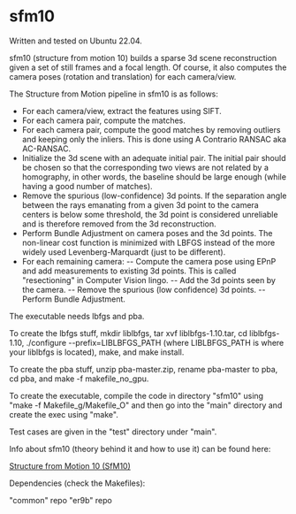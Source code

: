 # sfm10

Written and tested on Ubuntu 22.04.

sfm10 (structure from motion 10) builds a sparse 3d scene reconstruction given a set of still frames and a focal length. Of course, it also computes the camera poses (rotation and translation) for each camera/view.

The Structure from Motion pipeline in sfm10 is as follows:
- For each camera/view, extract the features using SIFT.
- For each camera pair, compute the matches.
- For each camera pair, compute the good matches by removing outliers and keeping only the inliers. This is done using A Contrario RANSAC aka AC-RANSAC.
- Initialize the 3d scene with an adequate initial pair. The initial pair should be chosen so that the corresponding two views are not related by a homography, in other words, the baseline should be large enough (while having a good number of matches).
- Remove the spurious (low-confidence) 3d points. If the separation angle between the rays emanating from a given 3d point to the camera centers is below some threshold, the 3d point is considered unreliable and is therefore removed from the 3d reconstruction.
- Perform Bundle Adjustment on camera poses and the 3d points. The non-linear cost function is minimized with LBFGS instead of the more widely used Levenberg-Marquardt (just to be different).
- For each remaining camera:
-- Compute the camera pose using EPnP and add measurements to existing 3d points. This is called "resectioning" in Computer Vision lingo.
-- Add the 3d points seen by the camera.
-- Remove the spurious (low confidence) 3d points.
-- Perform Bundle Adjustment.

The executable needs lbfgs and pba.

To create the lbfgs stuff, mkdir liblbfgs, tar xvf liblbfgs-1.10.tar, cd liblbfgs-1.10, ./configure --prefix=LIBLBFGS_PATH (where LIBLBFGS_PATH is where your liblbfgs is located), make, and make install.

To create the pba stuff, unzip pba-master.zip, rename pba-master to pba, cd pba, and make -f makefile_no_gpu.

To create the executable, compile the code in directory "sfm10" using "make -f Makefile_g/Makefile_O" and then go into the "main" directory and create the exec using "make".

Test cases are given in the "test" directory under "main".

Info about sfm10 (theory behind it and how to use it) can be found here:

[Structure from Motion 10 (SfM10)](http://3dstereophoto.blogspot.com/2016/04/structure-from-motion-10-sfm10.html)

Dependencies (check the Makefiles):

"common" repo
"er9b" repo
